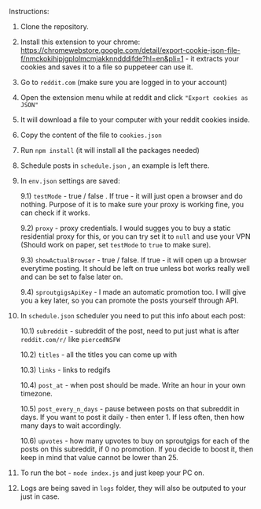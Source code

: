 Instructions:

1) Clone the repository.
2) Install this extension to your chrome: https://chromewebstore.google.com/detail/export-cookie-json-file-f/nmckokihipjgplolmcmjakknndddifde?hl=en&pli=1  - it extracts your cookies and saves it to a file so puppeteer can use it.
3) Go to `reddit.com` (make sure you are logged in to your account)
4) Open the extension menu while at reddit and click `"Export cookies as JSON"`
5) It will download a file to your computer with your reddit cookies inside.
6) Copy the content of the file to `cookies.json`
7) Run `npm install` (it will install all the packages needed)
8) Schedule posts in `schedule.json` , an example is left there.
9) In `env.json` settings are saved:

   9.1) `testMode` - true / false . If true - it will just open a browser and do nothing. Purpose of it is to make sure your proxy is working fine, you can check if it works.

   9.2) `proxy` - proxy credentials. I would sugges you to buy a static residential proxy for this, or you can try set it to `null` and use your VPN (Should work on paper, set `testMode` to `true` to make sure).

   9.3) `showActualBrowser` - true / false. If true - it will open up a browser everytime posting. It should be left on true unless bot works really well and can be set to false later on.

   9.4) `sproutgigsApiKey` - I made an automatic promotion too. I will give you a key later, so you can promote the posts yourself through API.

10) In `schedule.json` scheduler you need to put this info about each post:

    10.1) `subreddit` - subreddit of the post, need to put just what is after `reddit.com/r/` like `piercedNSFW`

    10.2) `titles` - all the titles you can come up with

    10.3) `links` - links to redgifs

    10.4) `post_at` - when post should be made. Write an hour in your own timezone.

    10.5) `post_every_n_days` - pause between posts on that subreddit in days. If you want to post it daily - then enter 1. If less often, then how many days to wait accordingly.

    10.6) `upvotes` - how many upvotes to buy on sproutgigs for each of the posts on this subreddit, if 0 no promotion. If you decide to boost it, then keep in mind that value cannot be lower than 25. 

11) To run the bot - `node index.js` and just keep your PC on.
12) Logs are being saved in `logs` folder, they will also be outputed to your just in case.
